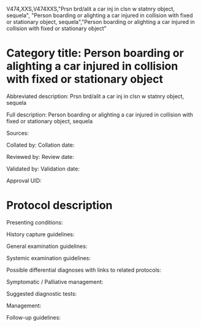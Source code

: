 V474,XXS,V474XXS,"Prsn brd/alit a car inj in clsn w statnry object, sequela", "Person boarding or alighting a car injured in collision with fixed or stationary object, sequela","Person boarding or alighting a car injured in collision with fixed or stationary object"
# Category title: Person boarding or alighting a car injured in collision with fixed or stationary object

Abbreviated description: Prsn brd/alit a car inj in clsn w statnry object, sequela

Full description: Person boarding or alighting a car injured in collision with fixed or stationary object, sequela

Sources:

Collated by:
Collation date:

Reviewed by:
Review date:

Validated by:
Validation date:

Approval UID:

# Protocol description

Presenting conditions:

History capture guidelines:

General examination guidelines:

Systemic examination guidelines:

Possible differential diagnoses with links to related protocols:

Symptomatic / Palliative management:

Suggested diagnostic tests:

Management:

Follow-up guidelines:

